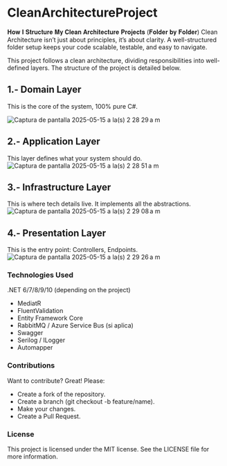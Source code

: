 # CleanArchitectureProject
𝐇𝐨𝐰 𝐈 𝐒𝐭𝐫𝐮𝐜𝐭𝐮𝐫𝐞 𝐌𝐲 𝐂𝐥𝐞𝐚𝐧 𝐀𝐫𝐜𝐡𝐢𝐭𝐞𝐜𝐭𝐮𝐫𝐞 𝐏𝐫𝐨𝐣𝐞𝐜𝐭𝐬 (𝐅𝐨𝐥𝐝𝐞𝐫 𝐛𝐲 𝐅𝐨𝐥𝐝𝐞𝐫)
Clean Architecture isn’t just about principles, it’s about clarity. A well-structured folder setup keeps your code scalable, testable, and easy to navigate.

This project follows a clean architecture, dividing responsibilities into well-defined layers. The structure of the project is detailed below.
## 1.- Domain Layer
This is the core of the system, 100% pure C#.

![Captura de pantalla 2025-05-15 a la(s) 2 28 29 a m](https://github.com/user-attachments/assets/e1b59f9d-fdc1-4583-b82f-c2ded0580bb9)

## 2.- Application Layer
This layer defines what your system should do.
![Captura de pantalla 2025-05-15 a la(s) 2 28 51 a m](https://github.com/user-attachments/assets/83d50b5e-4180-4c98-bf6d-6d6de55b2550)

## 3.- Infrastructure Layer
This is where tech details live. It implements all the abstractions.
![Captura de pantalla 2025-05-15 a la(s) 2 29 08 a m](https://github.com/user-attachments/assets/e6a7993b-b379-4009-8130-64e1b4a6d45f)

## 4.- Presentation Layer
This is the entry point: Controllers, Endpoints.
![Captura de pantalla 2025-05-15 a la(s) 2 29 26 a m](https://github.com/user-attachments/assets/853599bf-a104-4c49-b79e-fe8ea447dbb7)


### Technologies Used
.NET 6/7/8/9/10 (depending on the project)
- MediatR
- FluentValidation
- Entity Framework Core
- RabbitMQ / Azure Service Bus (si aplica)
- Swagger
- Serilog / ILogger
- Automapper

### Contributions
Want to contribute? Great! Please:
- Create a fork of the repository.
- Create a branch (git checkout -b feature/name).
- Make your changes.
- Create a Pull Request.

### License
This project is licensed under the MIT license. See the LICENSE file for more information.
